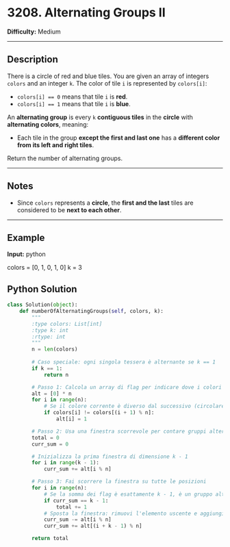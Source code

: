 # 3208. Alternating Groups II

**Difficulty:** Medium

---

## Description

There is a circle of red and blue tiles. You are given an array of integers `colors` and an integer `k`. The color of tile `i` is represented by `colors[i]`:

- `colors[i] == 0` means that tile `i` is **red**.
- `colors[i] == 1` means that tile `i` is **blue**.

An **alternating group** is every `k` **contiguous tiles** in the **circle** with **alternating colors**, meaning:

- Each tile in the group **except the first and last one** has a **different color from its left and right tiles**.

Return the number of alternating groups.

---

## Notes

- Since `colors` represents a **circle**, the **first and the last** tiles are considered to be **next to each other**.

---

## Example

**Input:**
python

colors = [0, 1, 0, 1, 0]
k = 3


## Python Solution

```python
class Solution(object):
    def numberOfAlternatingGroups(self, colors, k):
        """
        :type colors: List[int]
        :type k: int
        :rtype: int
        """
        n = len(colors)
        
        # Caso speciale: ogni singola tessera è alternante se k == 1
        if k == 1:
            return n

        # Passo 1: Calcola un array di flag per indicare dove i colori sono alternanti
        alt = [0] * n
        for i in range(n):
            # Se il colore corrente è diverso dal successivo (circolare), è alternante
            if colors[i] != colors[(i + 1) % n]:
                alt[i] = 1

        # Passo 2: Usa una finestra scorrevole per contare gruppi alternanti
        total = 0
        curr_sum = 0

        # Inizializza la prima finestra di dimensione k - 1
        for i in range(k - 1):
            curr_sum += alt[i % n]

        # Passo 3: Fai scorrere la finestra su tutte le posizioni
        for i in range(n):
            # Se la somma dei flag è esattamente k - 1, è un gruppo alternante valido
            if curr_sum == k - 1:
                total += 1
            # Sposta la finestra: rimuovi l'elemento uscente e aggiungi il nuovo entrante
            curr_sum -= alt[i % n]
            curr_sum += alt[(i + k - 1) % n]

        return total
